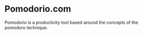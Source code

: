 # Pomodorio.com

Pomodorio is a productivity tool based around the concepts of the pomodoro technique.